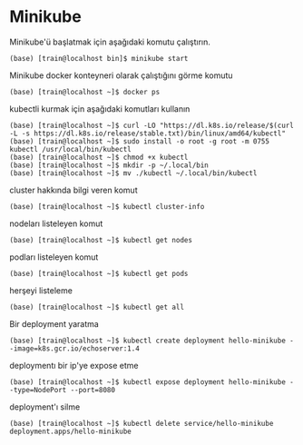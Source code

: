 # Minikube
Minikube'ü başlatmak için aşağıdaki komutu çalıştırın.
```console
(base) [train@localhost bin]$ minikube start
```
Minikube docker konteyneri olarak çalıştığını görme komutu
```console
(base) [train@localhost ~]$ docker ps
```
kubectli kurmak için aşağıdaki komutları kullanın
```console
(base) [train@localhost ~]$ curl -LO "https://dl.k8s.io/release/$(curl -L -s https://dl.k8s.io/release/stable.txt)/bin/linux/amd64/kubectl"
(base) [train@localhost ~]$ sudo install -o root -g root -m 0755 kubectl /usr/local/bin/kubectl
(base) [train@localhost ~]$ chmod +x kubectl
(base) [train@localhost ~]$ mkdir -p ~/.local/bin
(base) [train@localhost ~]$ mv ./kubectl ~/.local/bin/kubectl
```
cluster hakkında bilgi veren komut
```console
(base) [train@localhost ~]$ kubectl cluster-info
```
nodeları listeleyen komut
```console
(base) [train@localhost ~]$ kubectl get nodes
```
podları listeleyen komut
```console
(base) [train@localhost ~]$ kubectl get pods
```
herşeyi listeleme
```console
(base) [train@localhost ~]$ kubectl get all
```
Bir deployment yaratma
```console
(base) [train@localhost ~]$ kubectl create deployment hello-minikube --image=k8s.gcr.io/echoserver:1.4
```
deploymentı bir ip'ye expose etme
```console
(base) [train@localhost ~]$ kubectl expose deployment hello-minikube --type=NodePort --port=8080
```
deployment'ı silme
```console
(base) [train@localhost ~]$ kubectl delete service/hello-minikube deployment.apps/hello-minikube
```





